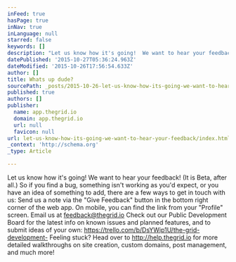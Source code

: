 ```yaml
---
inFeed: true
hasPage: true
inNav: true
inLanguage: null
starred: false
keywords: []
description: "Let us know how it's going!  We want to hear your feedback! (It is Beta, after all.) So if you find a bug, something isn’t working as you’d expect, or you have "
datePublished: '2015-10-27T05:36:24.963Z'
dateModified: '2015-10-26T17:56:54.633Z'
author: []
title: Whats up dude?
sourcePath: _posts/2015-10-26-let-us-know-how-its-going-we-want-to-hear-your-feedback.md
published: true
authors: []
publisher:
  name: app.thegrid.io
  domain: app.thegrid.io
  url: null
  favicon: null
url: let-us-know-how-its-going-we-want-to-hear-your-feedback/index.html
_context: 'http://schema.org'
_type: Article

---
```

Let us know how it's going! We want to hear your feedback! (It is Beta, after all.) So if you find a bug, something isn't working as you'd expect, or you have an idea of something to add, there are a few ways to get in touch with us: Send us a note via the "Give Feedback" button in the bottom right corner of the web app. On mobile, you can find the link from your "Profile" screen. Email us at feedback@thegrid.io Check out our Public Development Board for the latest info on known issues and planned features, and to submit ideas of your own: https://trello.com/b/DsYWip1U/the-grid-development- Feeling stuck? Head over to http://help.thegrid.io for more detailed walkthroughs on site creation, custom domains, post management, and much more!